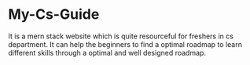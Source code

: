 # My-Cs-Guide
It is a mern stack website which is quite resourceful for freshers in cs department. It can help the beginners to find a optimal roadmap to learn different skills through a optimal and well designed roadmap.
